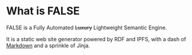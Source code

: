 # What is FALSE

FALSE is a Fully Automated <s>Luxury</s> Lightweight Semantic Engine.

It is a static web site generator powered by RDF and IPFS, with a dash of [Markdown][1] and a sprinkle of Jinja.

[1]: markdown
